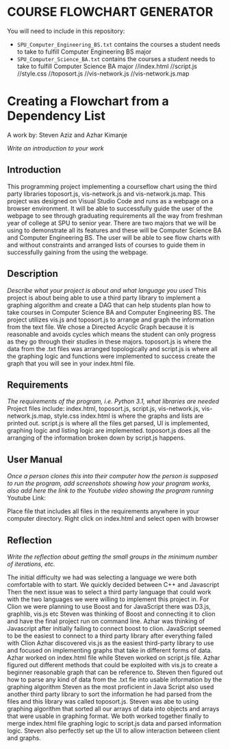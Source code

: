 # COURSE FLOWCHART GENERATOR

You will need to include in this repository:
- `SPU_Computer_Engineering_BS.txt` contains the courses a student needs to take to fulfill Computer Engineering BS major
- `SPU_Computer_Science_BA.txt` contains the courses a student needs to take to fulfill Computer Science BA major
//index.html
//script.js
//style.css
//toposort.js
//vis-network.js
//vis-network.js.map


# Creating a Flowchart from a Dependency List 
A work by: Steven Aziz and Azhar Kimanje

*Write an introduction to your work*
## Introduction
This programming project implementing a courseflow chart using the third party libraries toposort.js, vis-network.js and vis-network.js.map.
This project was designed on Visual Studio Code and runs as a webpage on a browser environment. It will be able to successfully guide the user of the webpage to see through graduating requirements all the way from freshman year of college at SPU to senior year. There are two majors that we will be using to demonstrate all its features and these will be Computer Science BA and Computer Engineering BS. The user will be able to see flow charts with and without constraints and arranged lists of courses to guide them in successfully gaining from the using the webpage.

## Description
*Describe what your project is about and what language you used*
This project is about being able to use a third party library to implement a graphing algorithm and create a DAG that can help students plan how to take courses in Computer Science BA and Computer Engineering BS. The project utilizes vis.js and toposort.js to arrange and graph the information from the text file. We chose a Directed Acyclic Graph because it is reasonable and avoids cycles which means the student can only progress as they go through their studies in these majors. toposort.js is where the data from the .txt files was arranged topologically and script.js is where all the graphing logic and functions were implemented to success create the graph that you will see in your index.html file.

## Requirements
*The requirements of the program, i.e. Python 3.1, what libraries are needed*
Project files include: index.html, toposort.js, script.js, vis-network.js, vis-network.js.map, style.css
index.html is where the graphs and lists are printed out.
script.js is where all the files get parsed, UI is implemented, graphing logic and listing logic are implemented.
toposort.js does all the arranging of the information broken down by script.js happens.


## User Manual
*Once a person clones this into their computer how the person is supposed to run the program, add screenshots showing how your program works, also add here the link to the Youtube video showing the program running*
Youtube Link: 

Place file that includes all files in the requirements anywhere in your computer directory.
Right click on index.html and select open with browser


## Reflection
*Write the reflection about getting the small groups in the minimum number of iterations, etc.*

The initial difficulty we had was selecting a language we were both comfortable with to start. We quickly decided between C++ and Javascript
Then the next issue was to select a third party language that could work with the two languages we were willing to implement this project in.
For Clion we were planning to use Boost and for JavaScript there was D3.js, graphlib, vis.js etc
Steven was thinking of Boost and connecting it to clion and have the final project run on command line.
Azhar was thinking of Javascript after initially failing to connect boost to clion. 
JavaScript seemed to be the easiest to connect to a third party library after everything failed with Clion
Azhar discovered vis.js as the easiest third-party library to use and focused on implementing graphs that take in different forms of data.
Azhar worked on index.html file while Steven worked on script.js file. Azhar figured out different methods that could be exploited with vis.js to create a beginner reasonable graph that can be reference to.
Steven then figured out how to parse any kind of data from the .txt fie into usable information by the graphing algorithm
Steven as the most proficient in Java Script also used another third party library to sort the information he had parsed from the files and this library was called toposort.js. Steven was abe to using graphing algorithm that sorted all our arrays of data into objects and arrays that were usable in graphing format.
We both worked together finally to merge index.html file graphing logic to script.js data and parsed information logic. 
Steven also perfectly set up the UI to allow interaction between client and graphs.





